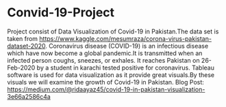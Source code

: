 # Convid-19-Project
Project consist of Data Visualization of Covid-19 in Pakistan.The data set is taken from https://www.kaggle.com/mesumraza/corona-virus-pakistan-dataset-2020.
Coronavirus disease (COVID-19) is an infectious disease which have now become a global pandemic.It is transmitted when an infected person coughs, sneezes, or exhales.
It reaches Pakistan on 26-Feb-2020 by a student in karachi tested positive for coronavirus.
Tableau software is used for data visualization as it provide great visuals.By these visuals we will examine the growth of Covid-19 in Pakistan.
Blog Post:
https://medium.com/@ridaayaz45/covid-19-in-pakistan-visualization-3e66a2586c4a
